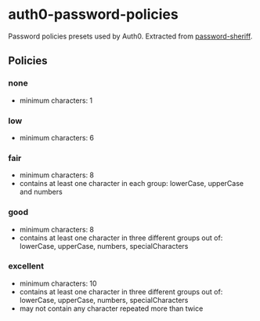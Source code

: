 # auth0-password-policies

Password policies presets used by Auth0. Extracted from [password-sheriff](https://github.com/auth0/password-sheriff).


## Policies

### none
* minimum characters: 1

### low
* minimum characters: 6

### fair
* minimum characters: 8
* contains at least one character in each group: lowerCase, upperCase and numbers

### good
* minimum characters: 8
* contains at least one character in three different groups out of: lowerCase, upperCase, numbers, specialCharacters

### excellent
* minimum characters: 10 
* contains at least one character in three different groups out of: lowerCase, upperCase, numbers, specialCharacters
* may not contain any character repeated more than twice
